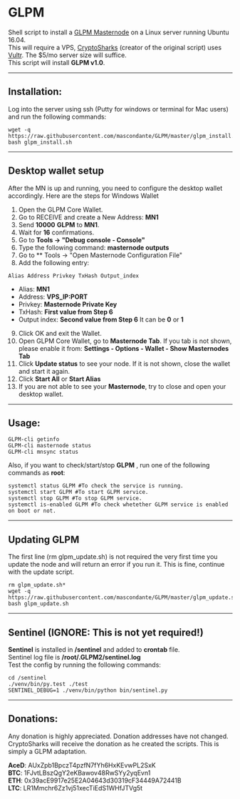 # GLPM
Shell script to install a [GLPM Masternode](http://glacierplatform.io/) on a Linux server running Ubuntu 16.04.  
This will require a VPS, [CryptoSharks](https://github.com/cryptosharks131/) (creator of the original script) uses [Vultr](https://www.vultr.com/?ref=7310394).  The $5/mo server size will suffice.  
This script will install **GLPM v1.0**.
***

## Installation:
Log into the server using ssh (Putty for windows or terminal for Mac users) and run the following commands:
```
wget -q https://raw.githubusercontent.com/mascondante/GLPM/master/glpm_install.sh
bash glpm_install.sh
```
***

## Desktop wallet setup

After the MN is up and running, you need to configure the desktop wallet accordingly. Here are the steps for Windows Wallet
1. Open the GLPM Core Wallet.
2. Go to RECEIVE and create a New Address: **MN1**
3. Send **10000** **GLPM** to **MN1**.
4. Wait for **16** confirmations.
5. Go to **Tools -> "Debug console - Console"**
6. Type the following command: **masternode outputs**
7. Go to  ** Tools -> "Open Masternode Configuration File"
8. Add the following entry:
```
Alias Address Privkey TxHash Output_index
```
* Alias: **MN1**
* Address: **VPS_IP:PORT**
* Privkey: **Masternode Private Key**
* TxHash: **First value from Step 6** 
* Output index:  **Second value from Step 6** It can be **0** or **1**
9. Click OK and exit the Wallet.
10. Open GLPM Core Wallet, go to **Masternode Tab**. If you tab is not shown, please enable it from: **Settings - Options - Wallet - Show Masternodes Tab**
11. Click **Update status** to see your node. If it is not shown, close the wallet and start it again.
10. Click **Start All** or **Start Alias**
11. If you are not able to see your **Masternode**, try to close and open your desktop wallet.
***

## Usage:
```
GLPM-cli getinfo
GLPM-cli masternode status
GLPM-cli mnsync status
```
Also, if you want to check/start/stop **GLPM** , run one of the following commands as **root**:
```
systemctl status GLPM #To check the service is running.
systemctl start GLPM #To start GLPM service.
systemctl stop GLPM #To stop GLPM service.
systemctl is-enabled GLPM #To check whetether GLPM service is enabled on boot or not.
```
***

## Updating GLPM
The first line (rm glpm_update.sh) is not required the very first time you update the node and will return an error if you run it.  This is fine, continue with the update script.
```
rm glpm_update.sh*
wget -q https://raw.githubusercontent.com/mascondante/GLPM/master/glpm_update.sh
bash glpm_update.sh
```
***

## Sentinel (IGNORE: This is not yet required!)

**Sentinel** is installed in **/sentinel** and added to **crontab** file.  
Sentinel log file is **/root/.GLPM2/sentinel.log**  
Test the config by running the following commands:
```
cd /sentinel
./venv/bin/py.test ./test
SENTINEL_DEBUG=1 ./venv/bin/python bin/sentinel.py
```
***

## Donations:  

Any donation is highly appreciated.  Donation addresses have not changed. CryptoSharks will receive the donation as he created the scripts. This is simply a GLPM adaptation.

**AceD**: AUxZpb1BpczT4pzfN7fYh6HxKEvwPL2SxK  
**BTC**: 1FJvtLBszQgY2eKBawov48RwSYy2yqEvn1  
**ETH**: 0x39acE9917e25E2A04643d30319cF34449A72441B  
**LTC**: LR1Mmchr6Zz1vj51xecTiEdS1WHfJTVg5t
